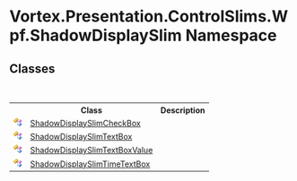 # Vortex.Presentation.ControlSlims.Wpf.ShadowDisplaySlim Namespace

## Classes
&nbsp;<table><tr><th></th><th>Class</th><th>Description</th></tr><tr><td>![Public class](media/pubclass.gif "Public class")</td><td><a href="T_Vortex_Presentation_ControlSlims_Wpf_ShadowDisplaySlim_ShadowDisplaySlimCheckBox.md">ShadowDisplaySlimCheckBox</a></td><td /></tr><tr><td>![Public class](media/pubclass.gif "Public class")</td><td><a href="T_Vortex_Presentation_ControlSlims_Wpf_ShadowDisplaySlim_ShadowDisplaySlimTextBox.md">ShadowDisplaySlimTextBox</a></td><td /></tr><tr><td>![Public class](media/pubclass.gif "Public class")</td><td><a href="T_Vortex_Presentation_ControlSlims_Wpf_ShadowDisplaySlim_ShadowDisplaySlimTextBoxValue.md">ShadowDisplaySlimTextBoxValue</a></td><td /></tr><tr><td>![Public class](media/pubclass.gif "Public class")</td><td><a href="T_Vortex_Presentation_ControlSlims_Wpf_ShadowDisplaySlim_ShadowDisplaySlimTimeTextBox.md">ShadowDisplaySlimTimeTextBox</a></td><td /></tr></table>&nbsp;

